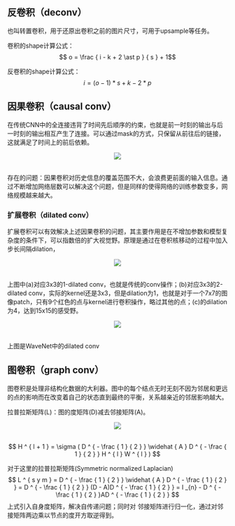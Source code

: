## 反卷积（deconv）

也叫转置卷积，用于还原出卷积之前的图片尺寸，可用于upsample等任务。

卷积的shape计算公式：$$ o = \frac { i - k + 2 \ast p } { s } + 1$$

反卷积的shape计算公式：$$ i = ( o - 1 ) \ast s + k - 2 \ast p$$

## 因果卷积（causal conv）

在传统CNN中的全连接违背了时间先后顺序的约束，也就是前一时刻的输出与后一时刻的输出相互产生了连接。可以通过mask的方式，只保留从前往后的链接，这就满足了时间上的前后依赖。

<div align=center>
<img src="https://amao996.github.io/blogs/ml_and_dl/img/conv/casual.png" width="  ">
</div><br>

存在的问题：因果卷积对历史信息的覆盖范围不大，会浪费更前面的输入信息。通过不断增加网络层数可以解决这个问题，但是同样的使得网络的训练参数变多，网络规模越来越大。

### 扩展卷积（dilated conv）

扩展卷积可以有效解决上述因果卷积的问题，其主要作用是在不增加参数和模型复杂度的条件下，可以指数倍的扩大视觉野。原理是通过在卷积核移动的过程中加入步长间隔dilation，

<div align=center>
<img src="https://amao996.github.io/blogs/ml_and_dl/img/conv/dilation1.png" width="  ">
</div><br>

上图中(a)对应3x3的1-dilated conv，也就是传统的conv操作；(b)对应3x3的2-dilated conv，实际的kernel还是3x3，但是dilation为1，也就是对于一个7x7的图像patch，只有9个红色的点与kernel进行卷积操作，略过其他的点；(c)的dilation为4，达到15x15的感受野。

<div align=center>
<img src="https://amao996.github.io/blogs/ml_and_dl/img/conv/dilation2.png" width="  ">
</div><br>

上图是WaveNet中的dilated conv

## 图卷积（graph conv）

图卷积是处理非结构化数据的大利器。图中的每个结点无时无刻不因为邻居和更远的点的影响而在改变着自己的状态直到最终的平衡，关系越亲近的邻居影响越大。

拉普拉斯矩阵(L)：图的度矩阵(D)减去邻接矩阵(A)。

<div align=center>
<img src="https://amao996.github.io/blogs/ml_and_dl/img/conv/adj.png" width="  ">
</div><br>

$$
H ^ { l + 1 } = \sigma ( D ^ { - \frac { 1 } { 2 } } \widehat { A } D ^ { - \frac { 1 } { 2 } } H ^ { l } W ^ { l } )
$$

对于这里的拉普拉斯矩阵(Symmetric normalized Laplacian)
$$
L ^ { s y m } = D ^ { - \frac { 1 } { 2 } } \widehat { A } D ^ { - \frac { 1 } { 2 } } = D ^ { - \frac { 1 } { 2 } } (D - A)D ^ { - \frac { 1 } { 2 } } = I _{n} - D ^ { - \frac { 1 } { 2 } }AD ^ { - \frac { 1 } { 2 } }
$$
上式引入自身度矩阵，解决自传递问题；同时对 邻接矩阵进行归一化，通过对邻接矩阵两边乘以节点的度开方取逆得到。